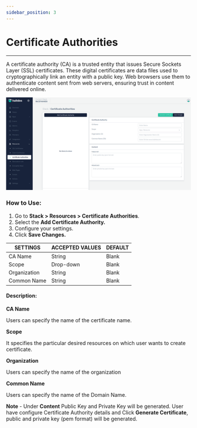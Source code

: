 ```yaml
---
sidebar_position: 3
---
```


# Certificate Authorities

---

A certificate authority (CA) is a trusted entity that issues Secure Sockets Layer (SSL) certificates. These digital certificates are data files used to cryptographically link an entity with a public key. Web browsers use them to authenticate content sent from web servers, ensuring trust in content delivered online.

![certificate_auth](/img/platform/v7/docs/certificate_auth.png)

### How to Use:

1. Go to **Stack > Resources  > Certificate Authorities**.
2. Select the **Add Certificate Authority.**
3. Configure your settings. 
4. Click **Save Changes.**

| SETTINGS    | ACCEPTED VALUES | DEFAULT |
|-------------|-----------------|---------|
| CA Name        | String          | Blank   |
| Scope       | Drop-down       | Blank   |
| Organization  | String          | Blank   |
| Common Name | String          | Blank   |

#### Description:

**CA Name**

Users can specify the name of the certificate name.

**Scope**

It specifies the particular desired resources on which user wants to create certificate. 

**Organization**

Users can specify the name of the organization 

**Common Name**

Users can specify the name of the Domain Name. 


**Note** - Under **Content** Public Key and Private Key will be generated. User have configure Certificate Authority details and Click **Generate Certificate**, public and private key (pem format) will be generated.